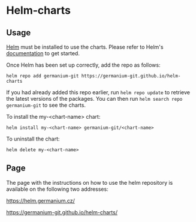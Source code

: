 # Helm-charts

## Usage

[Helm](https://helm.sh) must be installed to use the charts.  Please refer to
Helm's [documentation](https://helm.sh/docs) to get started.

Once Helm has been set up correctly, add the repo as follows:

```
helm repo add germanium-git https://germanium-git.github.io/helm-charts
```

If you had already added this repo earlier, run `helm repo update` to retrieve
the latest versions of the packages.  You can then run `helm search repo germanium-git` to see the charts.

To install the my-\<chart-name> chart:

    helm install my-<chart-name> germanium-git/<chart-name>

To uninstall the chart:

    helm delete my-<chart-name>

## Page

The page with the instructions on how to use the helm repository is available on the following two addresses:

https://helm.germanium.cz/

https://germanium-git.github.io/helm-charts/